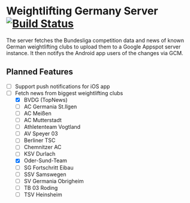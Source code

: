 # Weightlifting Germany Server [![Build Status](https://travis-ci.org/WGierke/weightlifting_germany_server.svg?branch=master)](https://travis-ci.org/WGierke/weightlifting_germany_server)

The server fetches the Bundesliga competition data and news of known German weightlifting clubs to upload them to a Google Appspot server instance.
It then notifys the Android app users of the changes via GCM.

## Planned Features
- [ ] Support push notifications for iOS app  
- [ ] Fetch news from biggest weightlifting clubs
    - [X] BVDG (TopNews)
    - [ ] AC Germania St.Ilgen
    - [ ] AC Meißen
    - [ ] AC Mutterstadt
    - [ ] Athletenteam Vogtland
    - [ ] AV Speyer 03
    - [ ] Berliner TSC
    - [ ] Chemnitzer AC
    - [ ] KSV Durlach
    - [X] Oder-Sund-Team
    - [ ] SG Fortschritt Eibau
    - [ ] SSV Samswegen
    - [ ] SV Germania Obrigheim
    - [ ] TB 03 Roding
    - [ ] TSV Heinsheim
